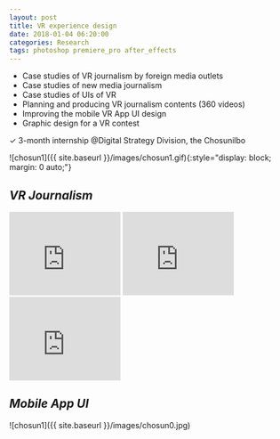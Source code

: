 ```yaml
---
layout: post
title: VR experience design
date: 2018-01-04 06:20:00
categories: Research
tags: photoshop premiere_pro after_effects
---
```


- Case studies of VR journalism by foreign media outlets
- Case studies of new media journalism
- Case studies of UIs of VR
- Planning and producing VR journalism contents (360 videos)
- Improving the mobile VR App UI design
- Graphic design for a VR contest

✓ 3-month internship @Digital Strategy Division, the Chosunilbo

![chosun1]({{ site.baseurl }}/images/chosun1.gif){:style="display: block; margin: 0 auto;"}

## *VR Journalism*
<iframe width="200" src="https://www.youtube-nocookie.com/embed/_CWhMzBp06M?rel=0&amp;controls=0" frameborder="0" allow="encrypted-media" allowfullscreen></iframe>
<iframe width="200" src="https://www.youtube-nocookie.com/embed/5UqHfKC1hsY?rel=0&amp;controls=0" frameborder="0" allow="encrypted-media" allowfullscreen></iframe>
<iframe width="200" src="https://www.youtube-nocookie.com/embed/Y56Axabacps?rel=0&amp;controls=0" frameborder="0" allow="encrypted-media" allowfullscreen></iframe>

## *Mobile App UI*
![chosun1]({{ site.baseurl }}/images/chosun0.jpg)
